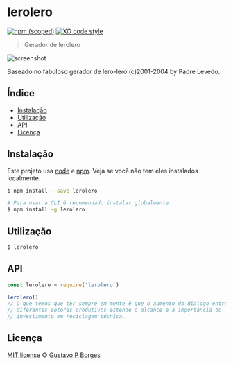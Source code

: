 # lerolero

[![npm (scoped)](https://img.shields.io/npm/v/lerolero.svg)](https://www.npmjs.com/package/lerolero)
[![XO code style](https://img.shields.io/badge/code_style-XO-5ed9c7.svg)](https://github.com/sindresorhus/xo)

> Gerador de lerolero

![screenshot](screenshot.png)

Baseado no fabuloso gerador de lero-lero (c)2001-2004 by Padre Levedo.


## Índice
- [Instalação](#instalação)
- [Utilização](#utilização)
- [API](#api)
- [Licença](#licença)

## Instalação
Este projeto usa [node](http://nodejs.org) e [npm](https://npmjs.com).
Veja se você não tem eles instalados localmente.

```sh
$ npm install --save lerolero

# Para usar a CLI é recomendado instalar globalmente
$ npm install -g lerolero
```

## Utilização

```sh
$ lerolero
```

## API

```js
const lerolero = require('lerolero')

lerolero()
// O que temos que ter sempre em mente é que o aumento do diálogo entre os 
// diferentes setores produtivos estende o alcance e a importância do 
// investimento em reciclagem técnica.
```

## Licença
[MIT license](LICENSE) &copy; [Gustavo P Borges](https://gugutz.github.io/)